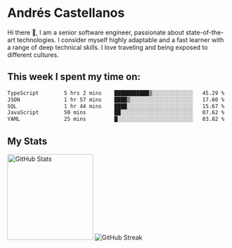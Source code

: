 # Andrés Castellanos

Hi there 👋, I am a senior software engineer, passionate about state-of-the-art technologies. I consider myself highly adaptable and a fast learner with a range of deep technical skills. I love traveling and being exposed to different cultures.

## This week I spent my time on:

<!--START_SECTION:waka-->

```txt
TypeScript        5 hrs 2 mins    ███████████▒░░░░░░░░░░░░░   45.29 %
JSON              1 hr 57 mins    ████▒░░░░░░░░░░░░░░░░░░░░   17.60 %
SQL               1 hr 44 mins    ████░░░░░░░░░░░░░░░░░░░░░   15.67 %
JavaScript        50 mins         ██░░░░░░░░░░░░░░░░░░░░░░░   07.62 %
YAML              25 mins         █░░░░░░░░░░░░░░░░░░░░░░░░   03.82 %
```

<!--END_SECTION:waka-->

## My Stats

<img height="195" src="https://github-readme-stats.vercel.app/api?username=andrescv&show_icons=true&theme=onedark&hide_border=true&card_width=495" alt="GitHub Stats" />

<img src="https://streak-stats.demolab.com?user=andrescv&theme=one-dark-pro&hide_border=true" alt="GitHub Streak" />
